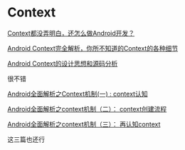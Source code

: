 # Context

[Context都没弄明白，还怎么做Android开发？](https://www.jianshu.com/p/94e0f9ab3f1d)

[Android Context完全解析，你所不知道的Context的各种细节](https://blog.csdn.net/guolin_blog/article/details/47028975)

[Android Context的设计思想和源码分析](https://duanqz.github.io/2017-12-25-Android-Context#4-%E6%80%BB%E7%BB%93)

很不错

[Android全面解析之Context机制(一) : context认知](https://juejin.cn/post/6887499574383116302#heading-8)

[Android全面解析之context机制（二）： context创建流程](https://juejin.cn/post/6887514585629196295#heading-0)

[Android全面解析之context机制（三）： 再认知context](https://juejin.cn/post/6887520601549438990#heading-0)

这三篇也还行